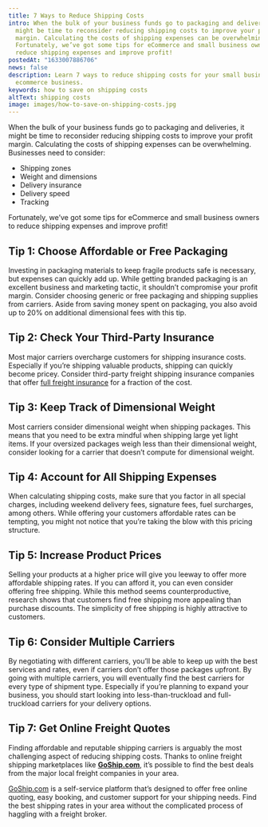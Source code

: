 ```yaml
---
title: 7 Ways to Reduce Shipping Costs
intro: When the bulk of your business funds go to packaging and deliveries, it
  might be time to reconsider reducing shipping costs to improve your profit
  margin. Calculating the costs of shipping expenses can be overwhelming.
  Fortunately, we’ve got some tips for eCommerce and small business owners to
  reduce shipping expenses and improve profit!
postedAt: "1633007886706"
news: false
description: Learn 7 ways to reduce shipping costs for your small business or
  ecommerce business.
keywords: how to save on shipping costs
altText: shipping costs
image: images/how-to-save-on-shipping-costs.jpg
---
```



When the bulk of your business funds go to packaging and deliveries, it might be time to reconsider reducing shipping costs to improve your profit margin. Calculating the costs of shipping expenses can be overwhelming. Businesses need to consider:

* Shipping zones
* Weight and dimensions
* Delivery insurance
* Delivery speed
* Tracking

Fortunately, we’ve got some tips for eCommerce and small business owners to reduce shipping expenses and improve profit!

## Tip 1: Choose Affordable or Free Packaging

Investing in packaging materials to keep fragile products safe is necessary, but expenses can quickly add up. While getting branded packaging is an excellent business and marketing tactic, it shouldn’t compromise your profit margin. Consider choosing generic or free packaging and shipping supplies from carriers. Aside from saving money spent on packaging, you also avoid up to 20% on additional dimensional fees with this tip.

## Tip 2: Check Your Third-Party Insurance

Most major carriers overcharge customers for shipping insurance costs. Especially if you’re shipping valuable products, shipping can quickly become pricey. Consider third-party freight shipping insurance companies that offer [full freight insurance](https://www.goship.com/resources/freight-insurance/) for a fraction of the cost.

## Tip 3: Keep Track of Dimensional Weight

Most carriers consider dimensional weight when shipping packages. This means that you need to be extra mindful when shipping large yet light items. If your oversized packages weigh less than their dimensional weight, consider looking for a carrier that doesn’t compute for dimensional weight.

## Tip 4: Account for All Shipping Expenses

When calculating shipping costs, make sure that you factor in all special charges, including weekend delivery fees, signature fees, fuel surcharges, among others. While offering your customers affordable rates can be tempting, you might not notice that you’re taking the blow with this pricing structure.

## Tip 5: Increase Product Prices

Selling your products at a higher price will give you leeway to offer more affordable shipping rates. If you can afford it, you can even consider offering free shipping. While this method seems counterproductive, research shows that customers find free shipping more appealing than purchase discounts. The simplicity of free shipping is highly attractive to customers.

## Tip 6: Consider Multiple Carriers

By negotiating with different carriers, you’ll be able to keep up with the best services and rates, even if carriers don’t offer those packages upfront. By going with multiple carriers, you will eventually find the best carriers for every type of shipment type. Especially if you’re planning to expand your business, you should start looking into less-than-truckload and full-truckload carriers for your delivery options.

## Tip 7: Get Online Freight Quotes

Finding affordable and reputable shipping carriers is arguably the most challenging aspect of reducing shipping costs. Thanks to online freight shipping marketplaces like **[GoShip.com](https://www.goship.com/)**, it’s possible to find the best deals from the major local freight companies in your area.

[GoShip.com](http://goship.com) is a self-service platform that’s designed to offer free online quoting, easy booking, and customer support for your shipping needs. Find the best shipping rates in your area without the complicated process of haggling with a freight broker.

